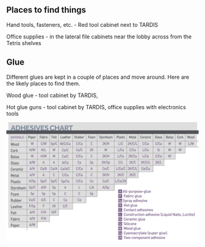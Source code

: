 ## Places to find things

Hand tools, fasteners, etc. - Red tool cabinet next to TARDIS

Office supplies - in the lateral file cabinets near the lobby across from the Tetris shelves

## Glue

Different glues are kept in a couple of places and move around. Here are the likely places to find them.

Wood glue - tool cabinet by TARDIS, 

Hot glue guns - tool cabinet by TARDIS, office supplies with electronics tools

![M50 adhesive chart](M50_adhesive_chart_big.png "M50 adhesive chart")